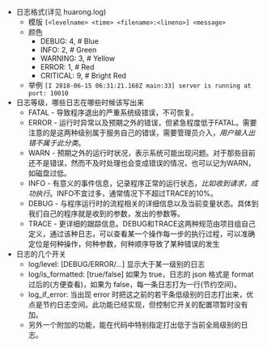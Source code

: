 - 日志格式(详见 huarong.log)
  - 模版 `[<levelname> <time> <filename>:<lineno>] <message>`
  - 颜色
    - DEBUG: 4,  # Blue
    - INFO: 2,  # Green
    - WARNING: 3,  # Yellow
    - ERROR: 1,  # Red
    - CRITICAL: 9,  # Bright Red
  - 举例 `[I 2018-06-15 06:31:21.168Z main:33] server is running at port: 10010`
- 日志等级，哪些日志在哪些时候该写出来
  - FATAL - 导致程序退出的严重系统级错误，不可恢复。
  - ERROR - 运行时异常以及预期之外的错误，但紧急程度低于FATAL。需要注意的是这两种级别属于服务自己的错误，需要管理员介入，*用户输入出错不属于此分类*。
  - WARN - 预期之外的运行时状况，表示系统可能出现问题。对于那些目前还不是错误，然而不及时处理也会变成错误的情况，也可以记为WARN，如磁盘过低。
  - INFO - 有意义的事件信息，记录程序正常的运行状态，*比如收到请求，成功执行*。INFO不宜过多，通常情况下不超过TRACE的10%。
  - DEBUG - 与程序运行时的流程相关的详细信息以及当前变量状态。具体到我们自己的程序就是收到的参数，发出的参数等。
  - TRACE - 更详细的跟踪信息。DEBUG和TRACE这两种规范由项目组自己定义，通过该种日志，可以查看某一个操作每一步的执行过程，可以准确定位是何种操作，何种参数，何种顺序导致了某种错误的发生
- 日志的几个开关
  - log/level: [DEBUG/ERROR/...] 显示大于某一级别的日志
  - log/is_formatted: [true/false] 如果为 true，日志的 json 格式是 format 过后的(方便查看)，如果为 false，每一条日志打为一行(节约空间)。
  - log_if_error: 当出现 error 时把这之前的若干条低级别的日志打出来，优点是节约日志空间。此功能已经实现，但控制它开关的配置项暂时没有加。
  - 另外一个附加的功能，能在代码中特别指定打出低于当前全局级别的日志。
